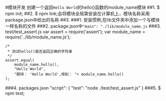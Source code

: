 #模块开发
创建一个返回`Hello World`的hello()函数的module_name模块
##1. $ npm init;
##2. $ npm link;会将模块全局第安装在计算机上，模块名称采用package.json中给出的名称
##3.
###1. 安装惯例,在lib文件夹中添加一个与模块一样名称的文件
###2. package.json中`"main": "./lib/module_name.js`
###3. test/test_assert.js
	var assert = require('assert');
	var module_name = require('../lib/module_name.js');

	/*
	 * 测试hello()是否返回正确的字符串
	 */
	assert.equal(
		module_name.hello(),
		"Hello World",
		"期待： 'Hello World',得到： "+ module_name.hello()
	);
###4. packages.json
	"script": {
		"test": "node ./test/test_assert.js"
	}
###5. $ npm test;
